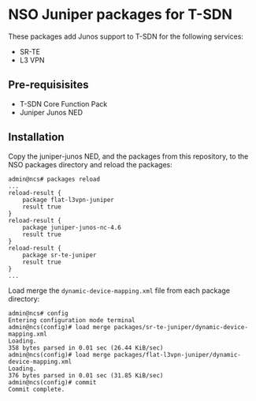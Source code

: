 # NSO Juniper packages for T-SDN

These packages add Junos support to T-SDN for the following services:

- SR-TE
- L3 VPN

## Pre-requisisites

- T-SDN Core Function Pack
- Juniper Junos NED

## Installation
Copy the juniper-junos NED, and the packages from this repository, to the NSO
packages directory and reload the packages:

    admin@ncs# packages reload
    ...
    reload-result {
        package flat-l3vpn-juniper
        result true
    }
    reload-result {
        package juniper-junos-nc-4.6
        result true
    }
    reload-result {
        package sr-te-juniper
        result true
    }
    ...

Load merge the `dynamic-device-mapping.xml` file from each package directory:

    admin@ncs# config
    Entering configuration mode terminal
    admin@ncs(config)# load merge packages/sr-te-juniper/dynamic-device-mapping.xml
    Loading.
    358 bytes parsed in 0.01 sec (26.44 KiB/sec)
    admin@ncs(config)# load merge packages/flat-l3vpn-juniper/dynamic-device-mapping.xml
    Loading.
    376 bytes parsed in 0.01 sec (31.85 KiB/sec)
    admin@ncs(config)# commit
    Commit complete.
